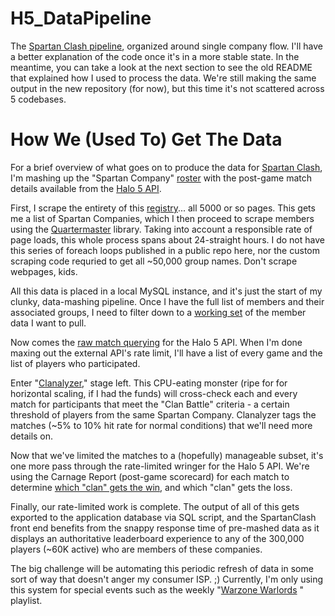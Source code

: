 # H5_DataPipeline
The [Spartan Clash pipeline](https://github.com/C-Kennelly/SpartanClashCore), organized around single company flow.  I'll have a better explanation of the code once it's in a more stable state.  In the meantime, you can take a look at the next section to see the old README that explained how I used to process the data.  We're still making the same output in the new repository (for now), but this time it's not scattered across 5 codebases.

# How We (Used To) Get The Data
For a brief overview of what goes on to produce the data for [Spartan Clash](https://github.com/C-Kennelly/SpartanClash), I'm mashing up the "Spartan Company" [roster](https://www.halowaypoint.com/en-us#media-ab21c50895234cc0bea295f4e6556cf0) with the post-game match details available from the [Halo 5 API](https://developer.haloapi.com/).

First, I scrape the entirety of this [registry](https://www.halowaypoint.com/en-us/spartan-companies)... all 5000 or so pages.  This gets me a list of  Spartan Companies, which I then proceed to scrape members using the [Quartermaster](https://github.com/C-Kennelly/Quartermaster) library.  Taking into account a responsible rate of page loads, this whole process spans about 24-straight hours.  I do not have this series of foreach loops published in a public repo here, nor the custom scraping code requried to get all ~50,000 group names.  Don't scrape webpages, kids.

All this data is placed in a local MySQL instance, and it's just the start of my clunky, data-mashing pipeline.  Once I have the full list of members and their associated groups, I need to filter down to a [working set](https://github.com/C-Kennelly/H5_GetWorkingSet) of the member data I want to pull.  

Now comes the [raw match querying](https://github.com/C-Kennelly/H5_RawMatchCaller) for the Halo 5 API.  When I'm done maxing out the external API's rate limit, I'll have a list of every game and the list of players who participated.

Enter "[Clanalyzer](https://github.com/C-Kennelly/H5_Clanalyzer)," stage left.   This CPU-eating monster (ripe for for horizontal scaling, if I had the funds) will cross-check each and every match for participants that meet the "Clan Battle" criteria - a certain threshold of players from the same Spartan Company.  Clanalyzer tags the matches (~5% to 10% hit rate for normal conditions) that we'll need more details on.

Now that we've limited the matches to a (hopefully) manageable subset, it's one more pass through the rate-limited wringer for the Halo 5 API.  We're using the Carnage Report (post-game scorecard) for each match to determine [which "clan" gets the win](https://github.com/C-Kennelly/H5_RankFinder), and which "clan" gets the loss.

Finally, our rate-limited work is complete.  The output of all of this gets exported to the application database via SQL script, and the SpartanClash front end benefits from the snappy response time of pre-mashed data as it displays an authoritative leaderboard experience to any of the 300,000 players (~60K active) who are members of these companies.

The big challenge will be automating this periodic refresh of data in some sort of way that doesn't anger my consumer ISP.  ;)  Currently, I'm only using this system for special events such as the weekly "[Warzone Warlords](https://www.halowaypoint.com/en-us/forums/6e35355aecdf4fd0acdaee3cc4156fd4/topics/update-on-warzone-12-man-fireteams/bbe49650-65bd-47ce-a1b3-94ae202ab367/posts)
" playlist. 
